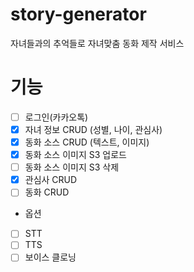# story-generator
자녀들과의 추억들로 자녀맞춤 동화 제작 서비스

# 기능
- [ ] 로그인(카카오톡)
- [x] 자녀 정보 CRUD (성별, 나이, 관심사)
- [x] 동화 소스 CRUD (텍스트, 이미지)
- [x] 동화 소스 이미지 S3 업로드
- [ ] 동화 소스 이미지 S3 삭제
- [x] 관심사 CRUD
- [ ] 동화 CRUD
+ 옵션
- [ ] STT
- [ ] TTS
- [ ] 보이스 클로닝